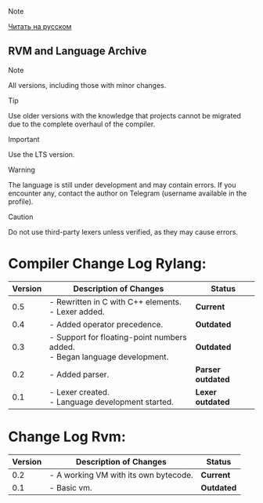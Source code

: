 >[!NOTE]
>[Читать на русском](https://github.com/YaroslavPe1/archive/tree/main)

## RVM and Language Archive 

> [!NOTE]
> All versions, including those with minor changes.

> [!TIP]
> Use older versions with the knowledge that projects cannot be migrated due to the complete overhaul of the compiler.

> [!IMPORTANT]
> Use the LTS version.

> [!WARNING]
> The language is still under development and may contain errors. If you encounter any, contact the author on Telegram (username available in the profile).

> [!CAUTION]
> Do not use third-party lexers unless verified, as they may cause errors.

# Compiler Change Log Rylang:

| Version | Description of Changes | Status |
|---------|-------------------------|--------|
| 0.5     | - Rewritten in C with C++ elements. <br> - Lexer added. | **Current** |
| 0.4   | - Added operator precedence. | **Outdated** |
| 0.3   | - Support for floating-point numbers added. <br> - Began language development. | **Outdated** |
| 0.2    | - Added parser. | **Parser outdated** |
| 0.1    | - Lexer created. <br> - Language development started. | **Lexer outdated** |

# Change Log Rvm:

| Version | Description of Changes | Status |
|---------|-------------------------|--------|
| 0.2     | - A working VM with its own bytecode.| **Current** |
| 0.1   | - Basic vm. | **Outdated** |
